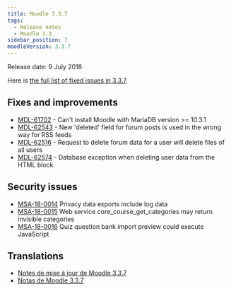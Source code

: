 ```yaml
---
title: Moodle 3.3.7
tags:
  - Release notes
  - Moodle 3.3
sidebar_position: 7
moodleVersion: 3.3.7
---
```


Release date: 9 July 2018

Here is [the full list of fixed issues in 3.3.7](https://moodle.atlassian.net/secure/IssueNavigator!executeAdvanced.jspa?jqlQuery=project+%3D+mdl+AND+resolution+%3D+fixed+AND+fixVersion+in+%28%223.3.7%22%29+ORDER+BY+priority+DESC&runQuery=true&clear=true).

## Fixes and improvements

- [MDL-61702](https://moodle.atlassian.net/browse/MDL-61702) - Can't install Moodle with MariaDB version >= 10.3.1
- [MDL-62543](https://moodle.atlassian.net/browse/MDL-62543) - New 'deleted' field for forum posts is used in the wrong way for RSS feeds
- [MDL-62516](https://moodle.atlassian.net/browse/MDL-62516) - Request to delete forum data for a user will delete files of all users
- [MDL-62574](https://moodle.atlassian.net/browse/MDL-62574) - Database exception when deleting user data from the HTML block

## Security issues

- [MSA-18-0014](https://moodle.org/mod/forum/discuss.php?d=373369) Privacy data exports include log data
- [MSA-18-0015](https://moodle.org/mod/forum/discuss.php?d=373370) Web service core_course_get_categories may return invisible categories
- [MSA-18-0016](https://moodle.org/mod/forum/discuss.php?d=373371) Quiz question bank import preview could execute JavaScript

## Translations

- [Notes de mise à jour de Moodle 3.3.7](https://docs.moodle.org/fr/Notes_de_mise_à_jour_de_Moodle_3.3.7)
- [Notas de Moodle 3.3.7](https://docs.moodle.org/es/Notas_de_Moodle_3.3.7)
